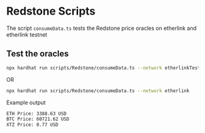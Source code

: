 # Redstone Scripts

The script `consumeData.ts` tests the Redstone price oracles on etherlink and etherlink testnet
## Test the oracles

```bash
npx hardhat run scripts/Redstone/consumeData.ts --network etherlinkTestnet
```
OR
```bash
npx hardhat run scripts/Redstone/consumeData.ts --network etherlink
```

Example output
```bash
ETH Price: 3388.63 USD
BTC Price: 60721.62 USD
XTZ Price: 0.77 USD
```